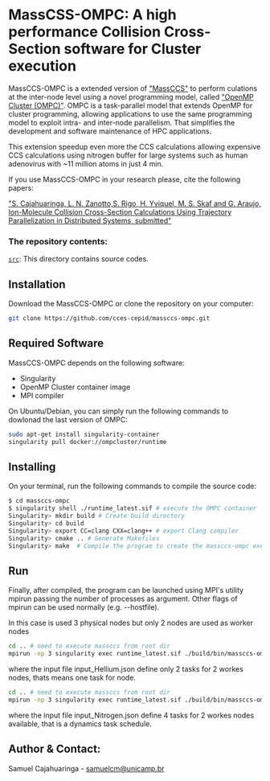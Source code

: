 # MassCSS-OMPC: A high performance Collision Cross-Section software for Cluster execution

MassCCS-OMPC is a extended version of ["MassCCS"](https://github.com/cces-cepid/massccs) to perform culations at the inter-node level using a novel programming model, called ["OpenMP Cluster (OMPC)"](https://ompcluster.gitlab.io/). OMPC is a task-parallel model that extends OpenMP for cluster programming, allowing applications to use the same programming model to exploit intra- and inter-node parallelism. That simplifies the development and software maintenance of HPC applications. 

This extension speedup even more the CCS calculations allowing expensive CCS calculations using nitrogen buffer for large systems such as human adenovirus with ~11 million atoms in just 4 min. 

If you use MassCCS-OMPC in your research please, cite the following papers:

["S. Cajahuaringa, L. N. Zanotto,S. Rigo, H. Yviquel, M. S. Skaf and G. Araujo, Ion-Molecule Collision Cross-Section Calculations Using Trajectory Parallelization in Distributed Systems, submitted"]()

### The repository contents:
[`src`](src): This directory contains source codes.

## Installation 

Download the MassCCS-OMPC or clone the repository on your computer:
 
```bash
git clone https://github.com/cces-cepid/massccs-ompc.git
```
## Required Software

MassCCS-OMPC depends on the following software:

* Singularity
* OpenMP Cluster container image 
* MPI compiler

On Ubuntu/Debian, you can simply run the following commands to dowlonad the last version of OMPC:
```bash
sudo apt-get install singularity-container  
singularity pull docker://ompcluster/runtime
```

## Installing

On your terminal, run the following commands to compile the source code:

```bash
$ cd massccs-ompc
$ singularity shell ./runtime_latest.sif # execute the OMPC container
Singularity> mkdir build # Create build directory 
Singularity> cd build
Singularity> export CC=clang CXX=clang++ # export Clang compiler 
Singularity> cmake .. # Generate Makefiles
Singularity> make  # Compile the program to create the massccs-ompc executable
```

## Run

Finally, after compiled, the program can be launched using MPI's utility mpirun passing the number of processes as argument. Other flags of mpirun can be used normally (e.g. --hostfile).

In this case is used 3 physical nodes but only 2 nodes are used as worker nodes
```bash
cd .. # need to execute massccs from root dir
mpirun -np 3 singularity exec runtime_latest.sif ./build/bin/massccs-ompc input_Hellium.json > He_04_1ubq_charge_4e_min.log
```
where the input file input_Hellium.json define only 2 tasks for 2 workes nodes, thats means one task for node.

 ```bash
cd .. # need to execute massccs from root dir
mpirun -np 3 singularity exec runtime_latest.sif ./build/bin/massccs-ompc input_Nitrogen.json > N2_04_1ubq_charge_4e_min.log
```
where the input file input_Nitrogen.json define 4 tasks for 2 workes nodes available, that is a dynamics task schedule.


Author & Contact:
--------------
Samuel Cajahuaringa - samuelcm@unicamp.br

